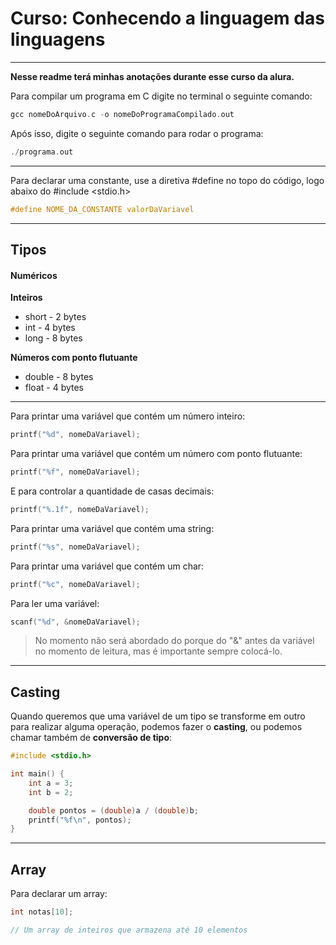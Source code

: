 # Curso: Conhecendo a linguagem das linguagens
---

**Nesse readme terá minhas anotações durante esse curso da alura.**


Para compilar um programa em C digite no terminal o seguinte comando:
```C
gcc nomeDoArquivo.c -o nomeDoProgramaCompilado.out
```

Após isso, digite o seguinte comando para rodar o programa:
```C
./programa.out
```
---
Para declarar uma constante, use a diretiva #define no topo do código, logo abaixo do #include <stdio.h>
```C
#define NOME_DA_CONSTANTE valorDaVariavel
```
---

## Tipos
#### Numéricos
**Inteiros**
- short - 2 bytes
- int - 4 bytes
- long - 8 bytes

**Números com ponto flutuante**
- double - 8 bytes
- float - 4 bytes

---

Para printar uma variável que contém um número inteiro:
```C
printf("%d", nomeDaVariavel);
```

Para printar uma variável que contém um número com ponto flutuante:
```C
printf("%f", nomeDaVariavel);
```

E para controlar a quantidade de casas decimais:
```C
printf("%.1f", nomeDaVariavel);
```

Para printar uma variável que contém uma string:
```C
printf("%s", nomeDaVariavel);
```

Para printar uma variável que contém um char:
```C
printf("%c", nomeDaVariavel);
```

Para ler uma variável:
```C
scanf("%d", &nomeDaVariavel);
```

> No momento não será abordado do porque do "&" antes da variável no momento de leitura, mas é importante sempre colocá-lo.
---

## Casting
Quando queremos que uma variável de um tipo se transforme em outro para realizar alguma operação, podemos fazer o **casting**, ou podemos chamar também de **conversão de tipo**:
```C
#include <stdio.h>

int main() {
    int a = 3;
    int b = 2;

    double pontos = (double)a / (double)b;
    printf("%f\n", pontos);
}
```
---
## Array
Para declarar um array:
```C
int notas[10];

// Um array de inteiros que armazena até 10 elementos
```